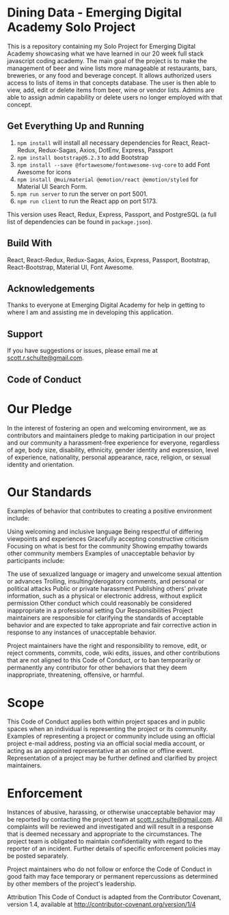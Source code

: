 # Dining Data - Emerging Digital Academy Solo Project

This is a repository containing my Solo Project for Emerging Digital Academy showcasing what we have learned in our 20 week full stack javascript coding academy. The main goal of the project is to make the management of beer and wine lists more manageable at restaurants, bars, breweries, or any food and beverage concept. It allows authorized users access to lists of items in that concepts database. The user is then able to view, add, edit or delete items from beer, wine or vendor lists. Admins are able to assign admin capability or delete users no longer employed with that concept. 

## Get Everything Up and Running

1. `npm install` will install all necessary dependencies for React, React-Redux, Redux-Sagas, Axios, DotEnv, Express, Passport
2. `npm install bootstrap@5.2.3` to add Bootstrap
3. `npm install --save @fortawesome/fontawesome-svg-core` to add Font Awesome for icons
4. `npm install @mui/material @emotion/react @emotion/styled` for Material UI Search Form.
5. `npm run server` to run the server on port 5001.
6. `npm run client` to run the React app on port 5173.

This version uses React, Redux, Express, Passport, and PostgreSQL (a full list of dependencies can be found in `package.json`).

## Build With
React, React-Redux, Redux-Sagas, Axios, Express, Passport, Bootstrap, React-Bootstrap, Material UI, Font Awesome.

## Acknowledgements
Thanks to everyone at Emerging Digital Academy for help in getting to where I am and assisting me in developing this application. 

## Support

If you have suggestions or issues, please email me at scott.r.schulte@gmail.com.

## Code of Conduct

# Our Pledge
In the interest of fostering an open and welcoming environment, we as contributors and maintainers pledge to making participation in our project and our community a harassment-free experience for everyone, regardless of age, body size, disability, ethnicity, gender identity and expression, level of experience, nationality, personal appearance, race, religion, or sexual identity and orientation.

# Our Standards
Examples of behavior that contributes to creating a positive environment include:

Using welcoming and inclusive language
Being respectful of differing viewpoints and experiences
Gracefully accepting constructive criticism
Focusing on what is best for the community
Showing empathy towards other community members
Examples of unacceptable behavior by participants include:

The use of sexualized language or imagery and unwelcome sexual attention or advances
Trolling, insulting/derogatory comments, and personal or political attacks
Public or private harassment
Publishing others' private information, such as a physical or electronic address, without explicit permission
Other conduct which could reasonably be considered inappropriate in a professional setting
Our Responsibilities
Project maintainers are responsible for clarifying the standards of acceptable behavior and are expected to take appropriate and fair corrective action in response to any instances of unacceptable behavior.

Project maintainers have the right and responsibility to remove, edit, or reject comments, commits, code, wiki edits, issues, and other contributions that are not aligned to this Code of Conduct, or to ban temporarily or permanently any contributor for other behaviors that they deem inappropriate, threatening, offensive, or harmful.

# Scope
This Code of Conduct applies both within project spaces and in public spaces when an individual is representing the project or its community. Examples of representing a project or community include using an official project e-mail address, posting via an official social media account, or acting as an appointed representative at an online or offline event. Representation of a project may be further defined and clarified by project maintainers.

# Enforcement
Instances of abusive, harassing, or otherwise unacceptable behavior may be reported by contacting the project team at scott.r.schulte@gmail.com. All complaints will be reviewed and investigated and will result in a response that is deemed necessary and appropriate to the circumstances. The project team is obligated to maintain confidentiality with regard to the reporter of an incident. Further details of specific enforcement policies may be posted separately.

Project maintainers who do not follow or enforce the Code of Conduct in good faith may face temporary or permanent repercussions as determined by other members of the project's leadership.

Attribution
This Code of Conduct is adapted from the Contributor Covenant, version 1.4, available at http://contributor-covenant.org/version/1/4
